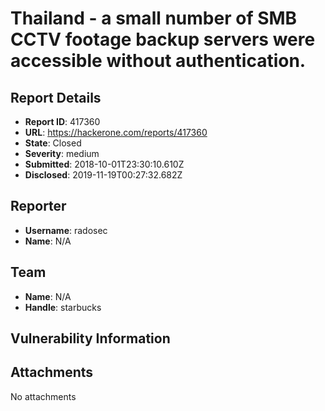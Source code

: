 # Thailand - a small number of SMB CCTV footage backup servers were accessible without authentication.

## Report Details
- **Report ID**: 417360
- **URL**: https://hackerone.com/reports/417360
- **State**: Closed
- **Severity**: medium
- **Submitted**: 2018-10-01T23:30:10.610Z
- **Disclosed**: 2019-11-19T00:27:32.682Z

## Reporter
- **Username**: radosec
- **Name**: N/A

## Team
- **Name**: N/A
- **Handle**: starbucks

## Vulnerability Information


## Attachments
No attachments
